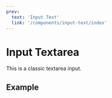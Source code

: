 ```yaml
---
prev:
  text: 'Input Text'
  link: '/components/input-text/index'
---
```


<script setup>
import InputTextarea from './../../../src/InputTextarea.vue'
</script>

# Input Textarea 

This is a classic textarea input.

## Example

<InputTextarea />

